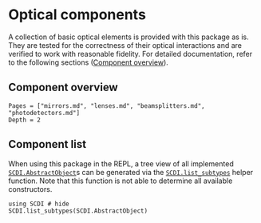 # Optical components

A collection of basic optical elements is provided with this package as is. They are tested for the correctness of their optical interactions and are verified to work with reasonable fidelity. For detailed documentation, refer to the following sections ([Component overview](@ref)). 

## Component overview

```@contents
Pages = ["mirrors.md", "lenses.md", "beamsplitters.md", "photodetectors.md"]
Depth = 2
```
## Component list

When using this package in the REPL, a tree view of all implemented [`SCDI.AbstractObject`](@ref)s can be generated via the [`SCDI.list_subtypes`](@ref) helper function. Note that this function is not able to determine all available constructors.

```@repl
using SCDI # hide
SCDI.list_subtypes(SCDI.AbstractObject)
```